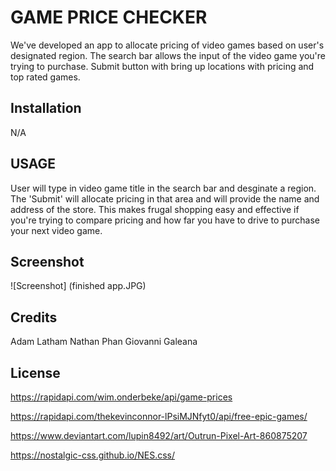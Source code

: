 # GAME PRICE CHECKER

We've developed an app to allocate pricing of video games based on user's designated region.
The search bar allows the input of the video game you're trying to purchase.
Submit button with bring up locations with pricing and top rated games.

## Installation

N/A

## USAGE

User will type in video game title in the search bar and desginate a region. The 'Submit' will allocate pricing in that area and will provide the name and address of the store. This makes frugal shopping easy and effective if you're trying to compare pricing and how far you have to drive to purchase your next video game.

## Screenshot

![Screenshot] (finished app.JPG)

## Credits

Adam Latham
Nathan Phan
Giovanni Galeana

## License

https://rapidapi.com/wim.onderbeke/api/game-prices

https://rapidapi.com/thekevinconnor-lPsiMJNfyt0/api/free-epic-games/

https://www.deviantart.com/lupin8492/art/Outrun-Pixel-Art-860875207

https://nostalgic-css.github.io/NES.css/
